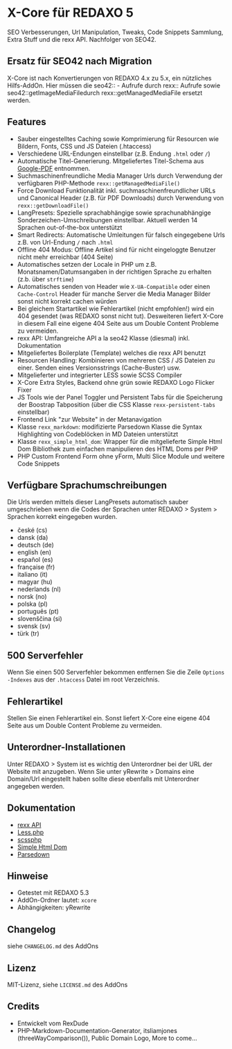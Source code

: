 X-Core für REDAXO 5
===================

SEO Verbesserungen, Url Manipulation, Tweaks, Code Snippets Sammlung, Extra Stuff und die rexx API. Nachfolger von SEO42.

## Ersatz für SEO42 nach Migration 

X-Core ist nach Konvertierungen von REDAXO 4.x zu 5.x, ein nützliches Hilfs-AddOn. Hier müssen die seo42:: - Aufrufe durch rexx:: Aufrufe sowie seo42::getImageMediaFiledurch rexx::getManagedMediaFile ersetzt werden.


## Features

* Sauber eingestelltes Caching sowie Komprimierung für Resourcen wie Bildern, Fonts, CSS und JS Dateien (.htaccess)
* Verschiedene URL-Endungen einstellbar (z.B. Endung `.html` oder `/`)
* Automatische Titel-Generierung. Mitgeliefertes Titel-Schema aus [Google-PDF](http://www.google.de/webmasters/docs/einfuehrung-in-suchmaschinenoptimierung.pdf) entnommen.
* Suchmaschinenfreundliche Media Manager Urls durch Verwendung der verfügbaren PHP-Methode `rexx::getManagedMediaFile()`
* Force Download Funktionalität inkl. suchmaschinenfreundlicher URLs und Canonical Header (z.B. für PDF Downloads) durch Verwendung von `rexx::getDownloadFile()`
* LangPresets: Spezielle sprachabhängige sowie sprachunabhängige Sonderzeichen-Umschreibungen einstellbar. Aktuell werden 14 Sprachen out-of-the-box unterstützt
* Smart Redirects: Automatische Umleitungen für falsch eingegebene Urls z.B. von Url-Endung `/` nach `.html`
* Offline 404 Modus: Offline Artikel sind für nicht eingeloggte Benutzer nicht mehr erreichbar (404 Seite)
* Automatisches setzen der Locale in PHP um z.B. Monatsnamen/Datumsangaben in der richtigen Sprache zu erhalten (z.b. über `strftime`)
* Automatisches senden von Header wie `X-UA-Compatible` oder einen `Cache-Control` Header für manche Server die Media Manager Bilder sonst nicht korrekt cachen würden
* Bei gleichem Startartikel wie Fehlerartikel (nicht empfohlen!) wird ein 404 gesendet (was REDAXO sonst nicht tut). Desweiteren liefert X-Core in diesem Fall eine eigene 404 Seite aus um Double Content Probleme zu vermeiden.
* rexx API: Umfangreiche API a la seo42 Klasse (diesmal) inkl. Dokumentation
* Mitgeliefertes Boilerplate (Template) welches die rexx API benutzt
* Resourcen Handling: Kombinieren von mehreren CSS / JS Dateien zu einer. Senden eines Versionsstrings (Cache-Buster) usw.
* Mitgelieferter und integrierter LESS sowie SCSS Compiler
* X-Core Extra Styles, Backend ohne grün sowie REDAXO Logo Flicker Fixer
* JS Tools wie der Panel Toggler und Persistent Tabs für die Speicherung der Boostrap Tabposition (über die CSS Klasse `rexx-persistent-tabs` einstellbar)
* Frontend Link "zur Website" in der Metanavigation
* Klasse `rexx_markdown`: modifizierte Parsedown Klasse die Syntax Highlighting von Codeblöcken in MD Dateien unterstützt
* Klasse `rexx_simple_html_dom`: Wrapper für die mitgelieferte Simple Html Dom Bibliothek zum einfachen manipulieren des HTML Doms per PHP
* PHP Custom Frontend Form ohne yForm, Multi Slice Module und weitere Code Snippets

## Verfügbare Sprachumschreibungen

Die Urls werden mittels dieser LangPresets automatisch sauber umgeschrieben wenn die Codes der Sprachen unter REDAXO > System > Sprachen korrekt eingegeben wurden.

* české (cs)
* dansk (da)
* deutsch (de)
* english (en)
* español (es)
* française (fr)
* italiano (it)
* magyar (hu)
* nederlands (nl)
* norsk (no)
* polska (pl)
* português (pt)
* slovenščina (si)
* svensk (sv)
* türk (tr)

## 500 Serverfehler

Wenn Sie einen 500 Serverfehler bekommen entfernen Sie die Zeile `Options -Indexes` aus der `.htaccess` Datei im root Verzeichnis.


## Fehlerartikel

Stellen Sie einen Fehlerartikel ein. Sonst liefert X-Core eine eigene 404 Seite aus um Double Content Probleme zu vermeiden.

## Unterordner-Installationen

Unter REDAXO > System ist es wichtig den Unterordner bei der URL der Website mit anzugeben. Wenn Sie unter yRewrite > Domains eine Domain/Url eingestellt haben sollte diese ebenfalls mit Unterordner angegeben werden.

## Dokumentation

* [rexx API](docs/rexx_api.md)
* [Less.php](http://lessphp.typesettercms.com/)
* [scssphp](http://leafo.net/scssphp/docs/)
* [Simple Html Dom](http://simplehtmldom.sourceforge.net/)
* [Parsedown](https://github.com/erusev/parsedown/wiki)

## Hinweise

* Getestet mit REDAXO 5.3
* AddOn-Ordner lautet: `xcore`
* Abhängigkeiten: yRewrite

## Changelog

siehe `CHANGELOG.md` des AddOns

## Lizenz

MIT-Lizenz, siehe `LICENSE.md` des AddOns

## Credits

* Entwickelt vom RexDude
* PHP-Markdown-Documentation-Generator, itsliamjones (threeWayComparison()), Public Domain Logo, More to come...
